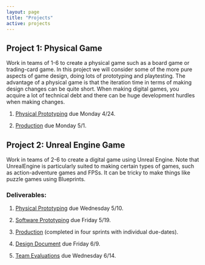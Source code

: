```yaml
---
layout: page
title: "Projects"
active: projects
---
```



## Project 1: Physical Game

Work in teams of 1-6 to create a physical game such as a board game or trading-card game.
In this project we will consider some of the more pure aspects of game design, doing lots of prototyping and playtesting.
The advantage of a physical game is that the iteration time in terms of making design changes can be quite short.
When making digital games, you acquire a lot of technical debt and there can be huge development hurdles when making changes.

1. [Physical Prototyping](1/1/) due Monday 4/24.

2. [Production](1/2/) due Monday 5/1.



## Project 2: Unreal Engine Game

Work in teams of 2-6 to create a digital game using Unreal Engine.
Note that UnrealEngine is particularly suited to making certain types of games, such as action-adventure games and FPSs.
It can be tricky to make things like puzzle games using Blueprints.

### Deliverables:

1. [Physical Prototyping](2/1/) due Wednesday 5/10.

2. [Software Prototyping](2/2/) due Friday 5/19.

3. [Production](2/3/) (completed in four sprints with individual due-dates).

4. [Design Document](2/4/) due Friday 6/9.

5. [Team Evaluations](2/5/) due Wednesday 6/14.

